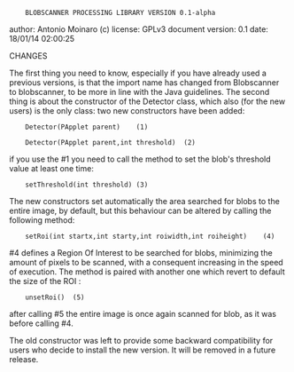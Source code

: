 		BLOBSCANNER PROCESSING LIBRARY VERSION 0.1-alpha
author: Antonio Moinaro (c)
license: GPLv3
document version: 0.1 
date: 18/01/14 02:00:25
	 
			  

CHANGES

The first thing you need to know, especially if you have already used a previous
versions, is that the import name has changed from Blobscanner to blobscanner, 
to be more in line with the Java guidelines. The second thing is about the 
constructor of the Detector class, which also (for the new users) is the only
class: two new constructors have been added:

		Detector(PApplet parent)	(1)

		Detector(PApplet parent,int threshold)	(2)

if you use the #1 you need to call the method to set the blob's threshold value 
at least one time:
	        	
		setThreshold(int threshold)	(3)

The new constructors set automatically the area searched for blobs to the 
entire image, by default, but this behaviour can be altered by calling the 
following method:

		setRoi(int startx,int starty,int roiwidth,int roiheight)	(4)

 #4 defines a Region Of Interest to be searched for blobs, minimizing the 
amount of pixels to be scanned, with a consequent increasing in the speed of 
execution. The method is paired with another one which revert to default the size
of the ROI :

		unsetRoi()	(5)

after calling #5 the entire image is once again scanned for blob, as it was before 
calling #4.

The old constructor was left to provide some backward compatibility for users who 
decide to install the new version. It will be removed in a future release. 
